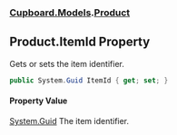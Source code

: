 ### [Cupboard.Models](Cupboard_Models.md 'Cupboard.Models').[Product](Cupboard_Models_Product.md 'Cupboard.Models.Product')
## Product.ItemId Property
Gets or sets the item identifier.  
```csharp
public System.Guid ItemId { get; set; }
```
#### Property Value
[System.Guid](https://docs.microsoft.com/en-us/dotnet/api/System.Guid 'System.Guid')
The item identifier.  
